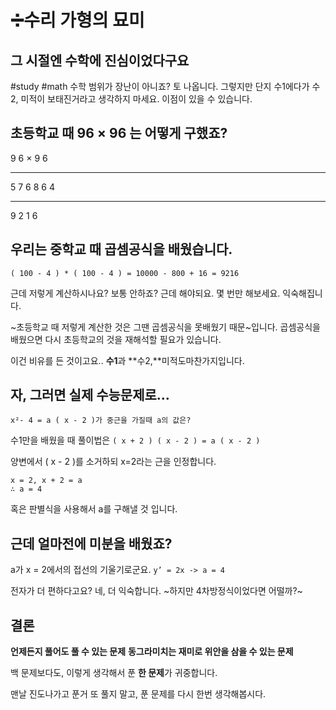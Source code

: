 # ➗수리 가형의 묘미
## 그 시절엔 수학에 진심이었다구요
#study #math
수학 범위가 장난이 아니죠? 토 나옵니다.
그렇지만 단지 수1에다가 수2, 미적이 보태진거라고 생각하지 마세요. 이점이 있을 수 있습니다.
 
## 초등학교 때 96 × 96 는 어떻게 구했죠?

   9 6
× 9 6
- - - -
   5 7 6
8 6 4
- - - -
9 2 1 6
 

## 우리는 중학교 때 곱셈공식을 배웠습니다.
`( 100 - 4 ) * ( 100 - 4 ) = 10000 - 800 + 16 = 9216`
 
근데 저렇게 계산하시나요? 보통 안하죠? 근데 해야되요.
몇 번만 해보세요. 익숙해집니다.
 
~초등학교 때 저렇게 계산한 것은 그땐 곱셈공식을 못배웠기 때문~입니다.
곱셈공식을 배웠으면 다시 초등학교의 것을 재해석할 필요가 있습니다.
 
이건 비유를 든 것이고요..
**수1**과 **수2,**미적도마찬가지입니다.


## 자, 그러면 실제 수능문제로…
 
`x²- 4 = a ( x - 2 )가 중근을 가질때 a의 값은?`
 
수1만을 배웠을 때 풀이법은
`( x + 2 ) ( x - 2 ) = a ( x - 2 )`

양변에서 ( x - 2 )를 소거하되 x=2라는 근을 인정합니다.
```
x = 2, x + 2 = a
∴ a = 4
```

혹은 판별식을 사용해서 a를 구해낼 것 입니다. 


## 근데 얼마전에 미분을 배웠죠?
a가 x = 2에서의 접선의 기울기로군요.
`y’ = 2x -> a = 4`
 
전자가 더 편하다고요? 네, 더 익숙합니다.
~하지만 4차방정식이었다면 어떨까?~
 

## 결론
**언제든지 풀어도 풀 수 있는 문제**
**동그라미치는 재미로 위안을 삼을 수 있는 문제**

백 문제보다도,
이렇게 생각해서 푼 **한 문제**가 귀중합니다.
 
맨날 진도나가고 푼거 또 풀지 말고,
푼 문제를 다시 한번 생각해봅시다.